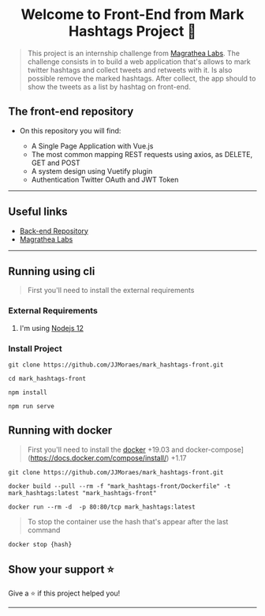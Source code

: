 <h1 align="center">Welcome to Front-End from Mark Hashtags Project 👋</h1>

>This project is an internship challenge from [Magrathea Labs](https://magrathealabs.com). The challenge consists in to build a web application that's allows to mark twitter hashtags and collect tweets and retweets with it. Is also possible remove the marked hashtags. After collect, the app should to show the tweets as a list by hashtag on front-end.

## The front-end repository

- On this repository you will find:

    - A Single Page Application with Vue.js
    - The most common mapping REST requests using axios, as DELETE, GET and POST
    - A system design using Vuetify plugin
    - Authentication Twitter OAuth and JWT Token

***


## Useful links
- [Back-end Repository](https://github.com/JJMoraes/mark_hashtags-back.git)
- [Magrathea Labs](https://magrathealabs.com)

***

## Running using cli

> First you'll need to install the external requirements

### External Requirements

1. I'm using [Nodejs 12](nodejs.org)

### Install Project

```git clone https://github.com/JJMoraes/mark_hashtags-front.git```

```cd mark_hashtags-front ```

```npm install```

```npm run serve```

## Running with docker

> First you'll need to install the [docker](https://docs.docker.com/engine/install/) +19.03 and docker-compose](https://docs.docker.com/compose/install/) +1.17

```git clone https://github.com/JJMoraes/mark_hashtags-front.git```

```docker build --pull --rm -f "mark_hashtags-front/Dockerfile" -t mark_hashtags:latest "mark_hashtags-front"```

```docker run --rm -d  -p 80:80/tcp mark_hashtags:latest```

> To stop the container use the hash that's appear after the last command

```docker stop {hash}```

## Show your support ⭐️

Give a ⭐️ if this project helped you!
***
